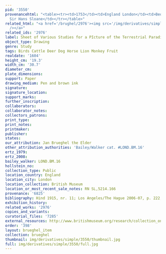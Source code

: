 ```yaml
---
pid: '3550'
provenancehtml: "<table><tr><td>1753</td><td>England London</td><td>Bequeathed by
  Sir Hans Sloane</td></tr></table>"
related_html: "<a href='/brughel/2976'><img src='/img/derivatives/simple/2976/thumbnail.jpg'
  /></a>"
related_ids: '2976'
label: Sheet of Various Studies for a PIcture of the Terrestrial Paradise
object_type: Drawing
genre: Study
tags: Birds Cattle Deer Dog Horse Lion Monkey Fruit
realdate: '1604'
height_cm: '19.3'
width_cm: '30.7'
diameter_cm:
plate_dimensions:
support: Paper
drawing_medium: Pen and brown ink
signature:
signature_location:
support_marks:
further_inscription:
collaborators:
collaborator_notes:
collectors_patrons:
print_type:
print_notes:
printmaker:
publisher:
states:
our_attribution: Jan Brueghel the Elder
other_attribution_authorities: 'Bailey/Walker cat. #LOND.BM.16'
ertz_1979:
ertz_2008:
bailey_walker: LOND.BM.16
hollstein_no:
collection_type: Public
location_country: England
location_city: London
location_collection: British Museum
location_or_most_recent_sale_notes: RN SL,5214.166
provenance: '6825'
bibliography: Hind 1915, nr. 11; Los Angeles/The Hague 2006-07, p. 222, fig. 114
exhibition_history:
related_works: '2976'
copies_and_variants:
curatorial_files: '7285'
external_resources: http://www.britishmuseum.org/research/collection_online/collection_object_details.aspx?objectId=712247&partId=1&searchText=SL%2C5214.166&view=list&page=1
order: '398'
layout: brueghel_item
collection: brueghel
thumbnail: img/derivatives/simple/3550/thumbnail.jpg
full: img/derivatives/simple/3550/full.jpg
---
```

